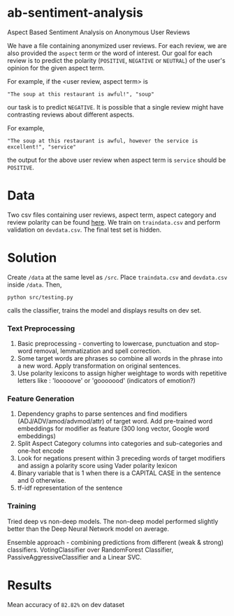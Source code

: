 # ab-sentiment-analysis
Aspect Based Sentiment Analysis on Anonymous User Reviews

We have a file containing anonymized user reviews. For each review, we are also provided the `aspect` term or the word of interest. Our goal for each review is to predict the polarity (`POSITIVE`, `NEGATIVE` or `NEUTRAL`) of the user's opinion for the given aspect term.

For example, if the <user review, aspect term> is 

    "The soup at this restaurant is awful!", "soup"
    
our task is to predict `NEGATIVE`. It is possible that a single review might have contrasting reviews about different aspects.

For example,

    "The soup at this restaurant is awful, however the service is excellent!", "service"
    
the output for the above user review when aspect term is `service` should be `POSITIVE`.

# Data

Two csv files containing user reviews, aspect term, aspect category and review polarity can be found [here](https://drive.google.com/drive/folders/1Q-z6XCQWnEHNecFNSAmEVt5D4wkr1tDF?usp=sharing). We train on `traindata.csv` and perform validation on `devdata.csv`. The final test set is hidden.

# Solution

Create `/data` at the same level as `/src`. Place `traindata.csv` and `devdata.csv` inside `/data`. Then,

    python src/testing.py
    
calls the classifier, trains the model and displays results on dev set.

### Text Preprocessing

  1. Basic preprocessing - converting to lowercase, punctuation and stop-word removal, lemmatization and spell correction.
  2. Some target words are phrases so combine all words in the phrase into a new word. Apply transformation on original sentences.
  3. Use polarity lexicons to assign higher weightage to words with repetitive letters like : 'looooove' or 'gooooood' (indicators of emotion?)

### Feature Generation

  1. Dependency graphs to parse sentences and find modifiers (ADJ/ADV/amod/advmod/attr) of target word. Add pre-trained word embeddings for modifier as feature
  (300 long vector, Google word embeddings)
  2. Split Aspect Category columns into categories and sub-categories and one-hot encode
  3. Look for negations present within 3 preceding words of target modifiers and assign a polarity score using Vader polarity lexicon
  4. Binary variable that is 1 when there is a CAPITAL CASE in the sentence and 0 otherwise.
  5. tf-idf representation of the sentence

### Training

Tried deep vs non-deep models. The non-deep model performed slightly better than the Deep Neural Network model on average.

Ensemble approach - combining predictions from different (weak & strong) classifiers. VotingClassifier over  RandomForest Classifier, PassiveAggressiveClassifier and a Linear SVC.

# Results

Mean accuracy of `82.82%` on dev dataset

